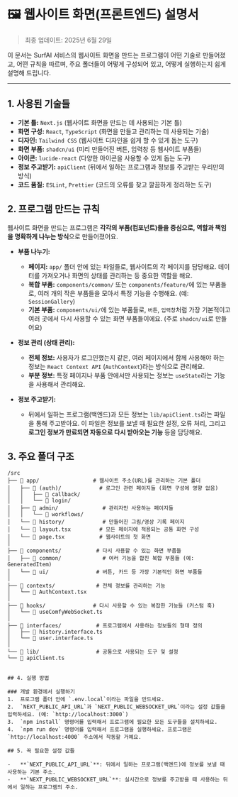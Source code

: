 # 🖼️ 웹사이트 화면(프론트엔드) 설명서

> 최종 업데이트: 2025년 6월 29일

이 문서는 SurfAI 서비스의 웹사이트 화면을 만드는 프로그램이 어떤 기술로 만들어졌고, 어떤 규칙을 따르며, 주요 폴더들이 어떻게 구성되어 있고, 어떻게 실행하는지 쉽게 설명해 드립니다.

---

## 1. 사용된 기술들

-   **기본 틀:** `Next.js` (웹사이트 화면을 만드는 데 사용되는 기본 틀)
-   **화면 구성:** `React`, `TypeScript` (화면을 만들고 관리하는 데 사용되는 기술)
-   **디자인:** `Tailwind CSS` (웹사이트 디자인을 쉽게 할 수 있게 돕는 도구)
-   **화면 부품:** `shadcn/ui` (미리 만들어진 버튼, 입력창 등 웹사이트 부품들)
-   **아이콘:** `lucide-react` (다양한 아이콘을 사용할 수 있게 돕는 도구)
-   **정보 주고받기:** `apiClient` (뒤에서 일하는 프로그램과 정보를 주고받는 우리만의 방식)
-   **코드 품질:** `ESLint`, `Prettier` (코드의 오류를 찾고 깔끔하게 정리하는 도구)

## 2. 프로그램 만드는 규칙

웹사이트 화면을 만드는 프로그램은 **각각의 부품(컴포넌트)들을 중심으로, 역할과 책임을 명확하게 나누는 방식**으로 만들어졌어요.

-   **부품 나누기:**
    -   **페이지:** `app/` 폴더 안에 있는 파일들로, 웹사이트의 각 페이지를 담당해요. 데이터를 가져오거나 화면의 상태를 관리하는 등 중요한 역할을 해요.
    -   **복합 부품:** `components/common/` 또는 `components/feature/`에 있는 부품들로, 여러 개의 작은 부품들을 모아서 특정 기능을 수행해요. (예: `SessionGallery`)
    -   **기본 부품:** `components/ui/`에 있는 부품들로, `버튼`, `입력창`처럼 가장 기본적이고 여러 곳에서 다시 사용할 수 있는 화면 부품들이에요. (주로 `shadcn/ui`로 만들어요)

-   **정보 관리 (상태 관리):**
    -   **전체 정보:** 사용자가 로그인했는지 같은, 여러 페이지에서 함께 사용해야 하는 정보는 `React Context API` (`AuthContext`)라는 방식으로 관리해요.
    -   **부분 정보:** 특정 페이지나 부품 안에서만 사용되는 정보는 `useState`라는 기능을 사용해서 관리해요.

-   **정보 주고받기:**
    -   뒤에서 일하는 프로그램(백엔드)과 모든 정보는 `lib/apiClient.ts`라는 파일을 통해 주고받아요. 이 파일은 정보를 보낼 때 필요한 설정, 오류 처리, 그리고 **로그인 정보가 만료되면 자동으로 다시 받아오는 기능** 등을 담당해요.

## 3. 주요 폴더 구조

```
/src
├── 📁 app/                 # 웹사이트 주소(URL)를 관리하는 기본 폴더
│   ├── 📁 (auth)/            # 로그인 관련 페이지들 (화면 구성에 영향 없음)
│   │   ├── 📁 callback/
│   │   └── 📁 login/
│   ├── 📁 admin/              # 관리자만 사용하는 페이지들
│   │   └── 📁 workflows/
│   └── 📁 history/            # 만들어진 그림/영상 기록 페이지
│   └── 📄 layout.tsx         # 모든 페이지에 적용되는 공통 화면 구성
│   └── 📄 page.tsx           # 웹사이트의 첫 화면
│
├── 📁 components/           # 다시 사용할 수 있는 화면 부품들
│   ├── 📁 common/             # 여러 기능을 합친 복합 부품들 (예: GeneratedItem)
│   └── 📁 ui/               # 버튼, 카드 등 가장 기본적인 화면 부품들
│
├── 📁 contexts/             # 전체 정보를 관리하는 기능
│   └── 📄 AuthContext.tsx
│
├── 📁 hooks/               # 다시 사용할 수 있는 복잡한 기능들 (커스텀 훅)
│   └── 📄 useComfyWebSocket.ts
│
├── 📁 interfaces/           # 프로그램에서 사용하는 정보들의 형태 정의
│   ├── 📄 history.interface.ts
│   └── 📄 user.interface.ts
│
└── 📁 lib/                  # 공통으로 사용되는 도구 및 설정
└── 📄 apiClient.ts


## 4. 실행 방법

### 개발 환경에서 실행하기
1.  프로그램 폴더 안에 `.env.local`이라는 파일을 만드세요.
2.  `NEXT_PUBLIC_API_URL`과 `NEXT_PUBLIC_WEBSOCKET_URL`이라는 설정 값들을 입력하세요. (예: `http://localhost:3000`)
3.  `npm install` 명령어를 입력해서 프로그램에 필요한 모든 도구들을 설치하세요.
4.  `npm run dev` 명령어를 입력해서 프로그램을 실행하세요. 프로그램은 `http://localhost:4000` 주소에서 작동할 거예요.

## 5. 꼭 필요한 설정 값들

-   **`NEXT_PUBLIC_API_URL`**: 뒤에서 일하는 프로그램(백엔드)에 정보를 보낼 때 사용하는 기본 주소.
-   **`NEXT_PUBLIC_WEBSOCKET_URL`**: 실시간으로 정보를 주고받을 때 사용하는 뒤에서 일하는 프로그램의 주소.